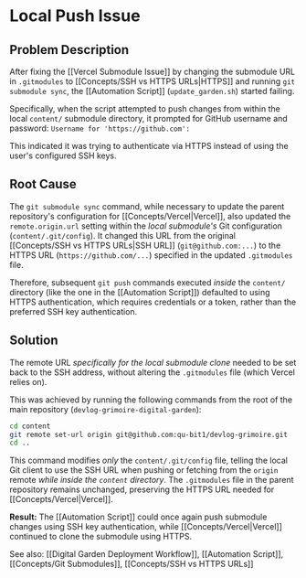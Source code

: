 # Local Push Issue

## Problem Description

After fixing the [[Vercel Submodule Issue]] by changing the submodule URL in `.gitmodules` to [[Concepts/SSH vs HTTPS URLs|HTTPS]] and running `git submodule sync`, the [[Automation Script]] (`update_garden.sh`) started failing.

Specifically, when the script attempted to push changes from within the local `content/` submodule directory, it prompted for GitHub username and password:
`Username for 'https://github.com':`

This indicated it was trying to authenticate via HTTPS instead of using the user's configured SSH keys.

## Root Cause

The `git submodule sync` command, while necessary to update the parent repository's configuration for [[Concepts/Vercel|Vercel]], also updated the `remote.origin.url` setting within the *local submodule's* Git configuration (`content/.git/config`). It changed this URL from the original [[Concepts/SSH vs HTTPS URLs|SSH URL]] (`git@github.com:...`) to the HTTPS URL (`https://github.com/...`) specified in the updated `.gitmodules` file.

Therefore, subsequent `git push` commands executed *inside* the `content/` directory (like the one in the [[Automation Script]]) defaulted to using HTTPS authentication, which requires credentials or a token, rather than the preferred SSH key authentication.

## Solution

The remote URL *specifically for the local submodule clone* needed to be set back to the SSH address, without altering the `.gitmodules` file (which Vercel relies on).

This was achieved by running the following commands from the root of the main repository (`devlog-grimoire-digital-garden`):

```bash
cd content
git remote set-url origin git@github.com:qu-bit1/devlog-grimoire.git
cd ..
```

This command modifies *only* the `content/.git/config` file, telling the local Git client to use the SSH URL when pushing or fetching from the `origin` remote *while inside the `content` directory*. The `.gitmodules` file in the parent repository remains unchanged, preserving the HTTPS URL needed for [[Concepts/Vercel|Vercel]].

**Result:** The [[Automation Script]] could once again push submodule changes using SSH key authentication, while [[Concepts/Vercel|Vercel]] continued to clone the submodule using HTTPS.

See also: [[Digital Garden Deployment Workflow]], [[Automation Script]], [[Concepts/Git Submodules]], [[Concepts/SSH vs HTTPS URLs]]


